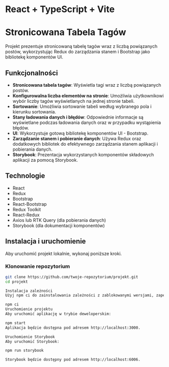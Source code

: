 # React + TypeScript + Vite

# Stronicowana Tabela Tagów

Projekt prezentuje stronicowaną tabelę tagów wraz z liczbą powiązanych postów, wykorzystując Redux do zarządzania stanem i Bootstrap jako bibliotekę komponentów UI.

## Funkcjonalności

- **Stronicowana tabela tagów**: Wyświetla tagi wraz z liczbą powiązanych postów.
- **Konfigurowalna liczba elementów na stronie**: Umożliwia użytkownikowi wybór liczby tagów wyświetlanych na jednej stronie tabeli.
- **Sortowanie**: Umożliwia sortowanie tabeli według wybranego pola i kierunku sortowania.
- **Stany ładowania danych i błędów**: Odpowiednie informacje są wyświetlane podczas ładowania danych oraz w przypadku wystąpienia błędów.
- **UI**: Wykorzystuje gotową bibliotekę komponentów UI - Bootstrap.
- **Zarządzanie stanem i pobieranie danych**: Używa Redux oraz dodatkowych bibliotek do efektywnego zarządzania stanem aplikacji i pobierania danych.
- **Storybook**: Prezentacja wykorzystanych komponentów składowych aplikacji za pomocą Storybook.

## Technologie

- React
- Redux
- Bootstrap
- React-Bootstrap
- Redux Toolkit
- React-Redux
- Axios lub RTK Query (dla pobierania danych)
- Storybook (dla dokumentacji komponentów)

## Instalacja i uruchomienie

Aby uruchomić projekt lokalnie, wykonaj poniższe kroki.

### Klonowanie repozytorium

```bash
git clone https://github.com/twoje-repozytorium/projekt.git
cd projekt

Instalacja zależności
Użyj npm ci do zainstalowania zależności z zablokowanymi wersjami, zapewniając konsystencję środowiska.

npm ci
Uruchomienie projektu
Aby uruchomić aplikację w trybie deweloperskim:

npm start
Aplikacja będzie dostępna pod adresem http://localhost:3000.

Uruchomienie Storybook
Aby uruchomić Storybook:

npm run storybook

Storybook będzie dostępny pod adresem http://localhost:6006.




```
